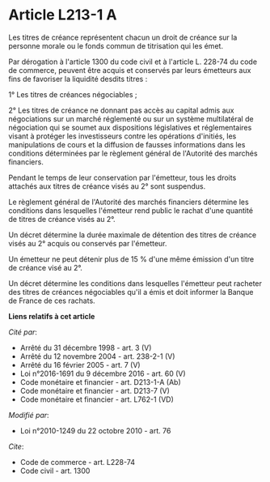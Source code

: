# Article L213-1 A

Les titres de créance représentent chacun un droit de créance sur la personne morale ou le fonds commun de titrisation qui
les émet. 

Par dérogation à l'article 1300 du code civil et à l'article L. 228-74 du code de commerce, peuvent être acquis et conservés
par leurs émetteurs aux fins de favoriser la liquidité desdits titres :

1° Les titres de créances négociables ;

2° Les titres de créance ne donnant pas accès au capital admis aux négociations sur un marché réglementé ou sur un système
multilatéral de négociation qui se soumet aux dispositions législatives et réglementaires visant à protéger les investisseurs
contre les opérations d'initiés, les manipulations de cours et la diffusion de fausses informations dans les conditions
déterminées par le règlement général de l'Autorité des marchés financiers.

Pendant le temps de leur conservation par l'émetteur, tous les droits attachés aux titres de créance visés au 2° sont
suspendus.

Le règlement général de l'Autorité des marchés financiers détermine les conditions dans lesquelles l'émetteur rend public le
rachat d'une quantité de titres de créance visés au 2°.

Un décret détermine la durée maximale de détention des titres de créance visés au 2° acquis ou conservés par l'émetteur.

Un émetteur ne peut détenir plus de 15 % d'une même émission d'un titre de créance visé au 2°.

Un décret détermine les conditions dans lesquelles l'émetteur peut racheter des titres de créances négociables qu'il a émis
et doit informer la Banque de France de ces rachats.

**Liens relatifs à cet article**

_Cité par_:

  - Arrêté du 31 décembre 1998 - art. 3 (V)
  - Arrêté du 12 novembre 2004 - art. 238-2-1 (V)
  - Arrêté du 16 février 2005 - art. 7 (V)
  - Loi n°2016-1691 du 9 décembre 2016 - art. 60 (V)
  - Code monétaire et financier - art. D213-1-A (Ab)
  - Code monétaire et financier - art. D213-7 (V)
  - Code monétaire et financier - art. L762-1 (VD)

_Modifié par_:

  - Loi n°2010-1249 du 22 octobre 2010 - art. 76

_Cite_:

  - Code de commerce - art. L228-74
  - Code civil - art. 1300

